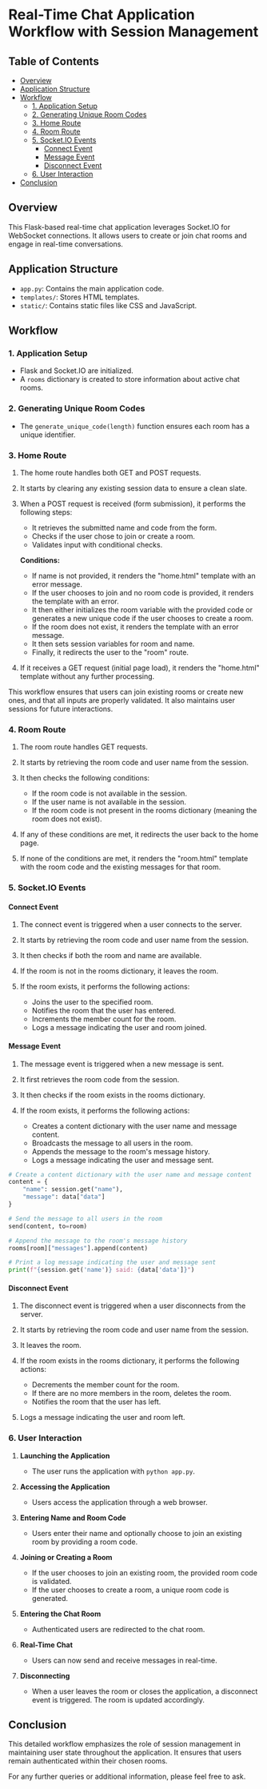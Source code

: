 # Real-Time Chat Application Workflow with Session Management

## Table of Contents

- [Overview](#overview)
- [Application Structure](#application-structure)
- [Workflow](#workflow)
  - [1. Application Setup](#1-application-setup)
  - [2. Generating Unique Room Codes](#2-generating-unique-room-codes)
  - [3. Home Route](#3-home-route)
  - [4. Room Route](#4-room-route)
  - [5. Socket.IO Events](#5-socketio-events)
    - [Connect Event](#connect-event)
    - [Message Event](#message-event)
    - [Disconnect Event](#disconnect-event)
  - [6. User Interaction](#6-user-interaction)
- [Conclusion](#conclusion)

## Overview

This Flask-based real-time chat application leverages Socket.IO for WebSocket connections. It allows users to create or join chat rooms and engage in real-time conversations.

## Application Structure

- `app.py`: Contains the main application code.
- `templates/`: Stores HTML templates.
- `static/`: Contains static files like CSS and JavaScript.

## Workflow

### 1. Application Setup

- Flask and Socket.IO are initialized.
- A `rooms` dictionary is created to store information about active chat rooms.

### 2. Generating Unique Room Codes

- The `generate_unique_code(length)` function ensures each room has a unique identifier.

### 3. Home Route

1. The home route handles both GET and POST requests.

2. It starts by clearing any existing session data to ensure a clean slate.

3. When a POST request is received (form submission), it performs the following steps:

   - It retrieves the submitted name and code from the form.
   - Checks if the user chose to join or create a room.
   - Validates input with conditional checks.
   
   <strong>Conditions:</strong>
   - If name is not provided, it renders the "home.html" template with an error message.
   - If the user chooses to join and no room code is provided, it renders the template with an error.
   - It then either initializes the room variable with the provided code or generates a new unique code if the user chooses to create a room.
   - If the room does not exist, it renders the template with an error message.
   - It then sets session variables for room and name.
   - Finally, it redirects the user to the "room" route.

4. If it receives a GET request (initial page load), it renders the "home.html" template without any further processing.

This workflow ensures that users can join existing rooms or create new ones, and that all inputs are properly validated. It also maintains user sessions for future interactions.


### 4. Room Route

1. The room route handles GET requests.

2. It starts by retrieving the room code and user name from the session.

3. It then checks the following conditions:

    - If the room code is not available in the session.
    - If the user name is not available in the session.
    - If the room code is not present in the rooms dictionary (meaning the room does not exist).

4. If any of these conditions are met, it redirects the user back to the home page.

5. If none of the conditions are met, it renders the "room.html" template with the room code and the existing messages for that room.


### 5. Socket.IO Events

#### Connect Event

1. The connect event is triggered when a user connects to the server.

2. It starts by retrieving the room code and user name from the session.

3. It then checks if both the room and name are available.

4. If the room is not in the rooms dictionary, it leaves the room.

5. If the room exists, it performs the following actions:

   - Joins the user to the specified room.
   - Notifies the room that the user has entered.
   - Increments the member count for the room.
   - Logs a message indicating the user and room joined.


#### Message Event

1. The message event is triggered when a new message is sent.

2. It first retrieves the room code from the session.

3. It then checks if the room exists in the rooms dictionary.

4. If the room exists, it performs the following actions:

   - Creates a content dictionary with the user name and message content.
   - Broadcasts the message to all users in the room.
   - Appends the message to the room's message history.
   - Logs a message indicating the user and message sent.

```python
# Create a content dictionary with the user name and message content
content = {
    "name": session.get("name"),
    "message": data["data"]
}

# Send the message to all users in the room
send(content, to=room)

# Append the message to the room's message history
rooms[room]["messages"].append(content)

# Print a log message indicating the user and message sent
print(f"{session.get('name')} said: {data['data']}")
````

#### Disconnect Event

1. The disconnect event is triggered when a user disconnects from the server.

2. It starts by retrieving the room code and user name from the session.

3. It leaves the room.

4. If the room exists in the rooms dictionary, it performs the following actions:

   - Decrements the member count for the room.
   - If there are no more members in the room, deletes the room.
   - Notifies the room that the user has left.

5. Logs a message indicating the user and room left.


### 6. User Interaction

1. **Launching the Application**
   - The user runs the application with `python app.py`.

2. **Accessing the Application**
   - Users access the application through a web browser.

3. **Entering Name and Room Code**
   - Users enter their name and optionally choose to join an existing room by providing a room code.

4. **Joining or Creating a Room**
   - If the user chooses to join an existing room, the provided room code is validated.
   - If the user chooses to create a room, a unique room code is generated.

5. **Entering the Chat Room**
   - Authenticated users are redirected to the chat room.

6. **Real-Time Chat**
   - Users can now send and receive messages in real-time.

7. **Disconnecting**
   - When a user leaves the room or closes the application, a disconnect event is triggered. The room is updated accordingly.

## Conclusion

This detailed workflow emphasizes the role of session management in maintaining user state throughout the application. It ensures that users remain authenticated within their chosen rooms.

For any further queries or additional information, please feel free to ask.
